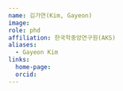 ```yaml
---
name: 김가연(Kim, Gayeon)
image: 
role: phd
affiliation: 한국학중앙연구원(AKS)
aliases:
  - Gayeon Kim
links:
  home-page: 
  orcid: 
---
```

